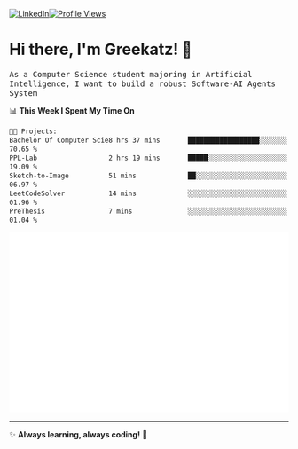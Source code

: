 [![LinkedIn](https://img.shields.io/badge/LinkedIn-0077B5?style=flat&logo=linkedin&logoColor=white)](https://www.linkedin.com/in/hungarbeit1912/)[![Profile Views](https://komarev.com/ghpvc/?username=Greekatz&color=blue&style=flat-square)](https://github.com/Greekatz)  


# Hi there, I'm Greekatz! 👋

<samp>As a Computer Science student majoring in Artificial Intelligence, I want to build a robust Software-AI Agents System<samp>


<!--START_SECTION:waka-->
📊 **This Week I Spent My Time On** 

```text
🐱‍💻 Projects: 
Bachelor Of Computer Scie8 hrs 37 mins       ██████████████████░░░░░░░   70.65 % 
PPL-Lab                  2 hrs 19 mins       █████░░░░░░░░░░░░░░░░░░░░   19.09 % 
Sketch-to-Image          51 mins             ██░░░░░░░░░░░░░░░░░░░░░░░   06.97 % 
LeetCodeSolver           14 mins             ░░░░░░░░░░░░░░░░░░░░░░░░░   01.96 % 
PreThesis                7 mins              ░░░░░░░░░░░░░░░░░░░░░░░░░   01.04 % 
```


<!--END_SECTION:waka-->

![Full-year Contribution Calendar](https://github.com/Greekatz/Greekatz/blob/main/metrics.plugin.isocalendar.fullyear.svg)

---
✨ **Always learning, always coding!** 🚀
